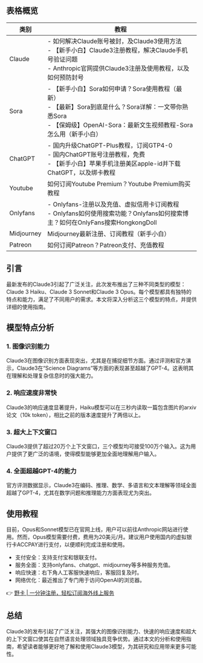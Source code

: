 ## 表格概览

| 类别        | 教程                                                         |
| ----------- | ------------------------------------------------------------ |
| Claude      | - 如何解决Claude账号被封，及Claude3使用方法  <br> - 【新手小白】Claude3注册教程，解决Claude手机号验证问题  <br> - Anthropic官网提供Claude3注册及使用教程，以及如何预防封号 |
| Sora        | - 【新手小白】Sora如何申请？Sora使用教程（最新）  <br> - 【最新】Sora到底是什么？Sora详解：一文带你熟悉Sora  <br> - 【保姆级】OpenAI-Sora：最新文生视频教程-Sora怎么用（新手小白） |
| ChatGPT     | - 国内升级ChatGPT-Plus教程，订阅GTP4-0  <br> - 国内ChatGPT账号注册教程，免费  <br> - 【新手小白】苹果手机注册美区apple-id并下载ChatGPT，以及绑卡教程 |
| Youtube     | 如何订阅Youtube Premium？Youtube Premium购买教程                 |
| Onlyfans    | - Onlyfans-注册以及充值、虚拟信用卡订阅教程  <br> - Onlyfans如何使用搜索功能？Onlyfans如何搜索博主？如何在OnlyFans搜索HongkongDoll |
| Midjourney  | Midjourney最新注册、订阅教程（新手小白）                       |
| Patreon     | 如何订阅Patreon？Patreon支付、充值教程                       |

## 引言

最新发布的Claude3引起了广泛关注，此次发布推出了三种不同类型的模型：Claude 3 Haiku、Claude 3 Sonnet和Claude 3 Opus。每个模型都具有独特的特点和能力，满足了不同用户的需求。本文将深入分析这三个模型的特点，并提供详细的使用指南。

## 模型特点分析

### 1. 图像识别能力

Claude3在图像识别方面表现突出，尤其是在捕捉细节方面。通过评测和官方演示，Claude3在“Science Diagrams”等方面的表现甚至超越了GPT-4。这表明其在理解和处理复杂信息时的强大能力。

### 2. 响应速度非常快

Claude3的响应速度显著提升，Haiku模型可以在三秒内读取一篇包含图片的arxiv论文（10k token），相比之前的版本速度提升了两倍以上。

### 3. 超大上下文窗口

Claude3提供了超过20万个上下文窗口，三个模型均可接受100万个输入。这为用户提供了更广泛的语境，使得模型能够更加全面地理解用户输入。

### 4. 全面超越GPT-4的能力

官方评测数据显示，Claude3在编码、推理、数学、多语言和文本理解等领域全面超越了GPT-4，尤其在数学问题和推理能力方面表现尤为突出。

## 使用教程

目前，Opus和Sonnet模型已在官网上线，用户可以前往Anthropic网站进行使用。然而，Opus模型需要付费，费用为20美元/月。建议用户使用国内的虚拟银行卡ACCPAY进行支付，以便顺利完成注册和使用。

- 支付安全：支持支付宝和银联支付。
- 服务全面：支持onlyfans、chatgpt、midjourney等多种服务充值。
- 响应快速：右下角人工客服快速响应，客服回复及时。
- 网络优化：最近推出了专门用于访问OpenAI的浏览器。

👉 [野卡 | 一分钟注册，轻松订阅海外线上服务](https://bit.ly/bewildcard)

## 总结

Claude3的发布引起了广泛关注，其强大的图像识别能力、快速的响应速度和超大的上下文窗口使其在自然语言处理领域独具竞争优势。通过本文的分析和使用指南，希望读者能够更好地了解和使用Claude3模型，为其研究和应用带来更多可能性。